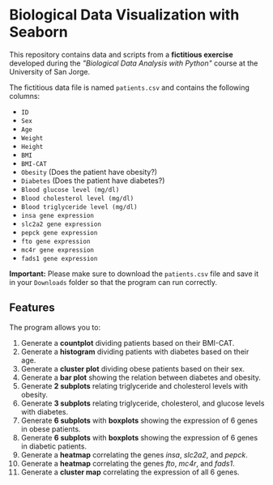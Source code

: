 # Biological Data Visualization with Seaborn
This repository contains data and scripts from a **fictitious exercise** developed during the *"Biological Data Analysis with Python"* course at the University of San Jorge.

The fictitious data file is named `patients.csv` and contains the following columns:

- `ID`
- `Sex`
- `Age`
- `Weight`
- `Height`
- `BMI`
- `BMI-CAT`
- `Obesity` (Does the patient have obesity?)
- `Diabetes` (Does the patient have diabetes?)
- `Blood glucose level (mg/dl)`
- `Blood cholesterol level (mg/dl)`
- `Blood triglyceride level (mg/dl)`
- `insa gene expression`
- `slc2a2 gene expression`
- `pepck gene expression`
- `fto gene expression`
- `mc4r gene expression`
- `fads1 gene expression`

**Important:** Please make sure to download the `patients.csv` file and save it in your `Downloads` folder so that the program can run correctly.

## Features

The program allows you to:

1. Generate a **countplot** dividing patients based on their BMI-CAT.
2. Generate a **histogram** dividing patients with diabetes based on their age.
3. Generate a **cluster plot** dividing obese patients based on their sex.
4. Generate a **bar plot** showing the relation between diabetes and obesity.
5. Generate **2 subplots** relating triglyceride and cholesterol levels with obesity.
6. Generate **3 subplots** relating triglyceride, cholesterol, and glucose levels with diabetes.
7. Generate **6 subplots** with **boxplots** showing the expression of 6 genes in obese patients.
8. Generate **6 subplots** with **boxplots** showing the expression of 6 genes in diabetic patients.
9. Generate a **heatmap** correlating the genes *insa*, *slc2a2*, and *pepck*.
10. Generate a **heatmap** correlating the genes *fto*, *mc4r*, and *fads1*.
11. Generate a **cluster map** correlating the expression of all 6 genes.


